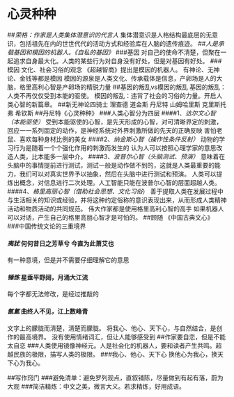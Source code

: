 # 心灵种种
##*荣格：作家是人类集体潜意识的代言人*
集体潜意识是人格结构最底层的无意识，包括祖先在内的世世代代的活动方式和经验库在人脑的遗传痕迹。
##*人是承载基因和模因的机器人。《自私的基因》*
###基因
对自己的使命不清楚，但聚在一起追求自身最大化。人类的某些行为对自身没有好处，但是对基因有好处。
###模因
文化、社会习俗的观念  《超越智商》提出是模因的机器人。 有神论、无神论、金钱等都是模因
模因的源泉是人类文化、传承载体是信息，产卵场是人的大脑，格里高利心智是产卵场的精锐力量
##基因的叛乱vs模因的叛乱
基因的叛乱：人类不再仅仅受到本能的驱使。
模因的叛乱：违背了社会的习俗的力量。开启人类心智的新篇章。
##新无神论四骑士
理查德 
道金斯
丹尼特
山姆哈里斯
克里斯托弗 希钦斯
##丹尼特《心灵种种》
###人类心智分为四层
####1、*达尔文心智（本能驱使）*
受到本能驱使的心智，是先天形成的心智，对可清晰界定的刺激，回应一一系列固定的动作，是神经系统对外界刺激所做的先天的正确反映
害怕老鼠、喜欢每种身材比例的美女
####2、*纳金斯心智（操作性条件反射）*
动物的学习行为是随着一个个强化作用的刺激而发生的
认为人可以按照心理学家的意思改造人类，比本能多一层中介。
####3、*波普尔心智（头脑测试、预演）*
意味着在头脑中的事情提前进行测试，测试一般是动作做不到的，这就是人类最重要的能力，我们可以对真实世界予以抽象，然后在头脑中进行测试和预演。
人类可以提炼出概念，对信息进行二次处理。人工智能只能在波普尔心智的层面超越人类。
####4、*格里高丽心智（借助社会思想、文化习俗*）
善于提取人类在发展过程中与生活相关的知识或经验，并将这种约定俗称的意识表现出来，从而形成人类精神活动和物质活动的共同规范。
伟大作家都是使用格里高利心智的高手
如果机器人可以对话，产生自己的格里高丽心智才是可怕的。
##顾随 《中国古典文心》
###中国传统文论的三重境界
#### *夷犹*  何何昔日之芳草兮 今直为此萧艾也   
有一种意境，但是并不需要仔细理解它的意思
#### *锤炼*   星垂平野阔，月涌大江流
每个字都无法修改，是经过推敲的
#### *氤氲*    曲终人不见，江上数峰青
文字上的朦胧而清楚，清楚而朦胧。
将我心、他心、天下心，与自然结合，是创作的最高境界。
没有使用情绪词汇，但让人能够感受到
##作家要自恋，但是不能太自恋
###人类使用镜像神经元。人是社会化的机器人，要和读者产生共鸣。超越民族的极限，描写人类的极限。
###我心、他心、天下心  换他心为我心，换天下心为我心。

##写作窍门
###避免清单：避免罗列观点，直叙铺陈，尽量做到有起有落，蔚为大观
###简洁精炼：中文之美，微言大义。若求精炼，好用成语。
